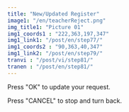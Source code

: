 ```yaml
---
title: "New/Updated Register"
image1: "/en/teacherReject.png"
img_title1: "Picture 01"
img1_coords1 : "222,363,197,347"
img1_link1: "/post/en/step77/"
img1_coords2 : "90,363,40,347"
img1_link2: "/post/en/step79/"
tranvi : "/post/vi/step81/"
tranen : "/post/en/step81/"
---
```

Press "OK" to update your request.

Press "CANCEL" to stop and turn back.